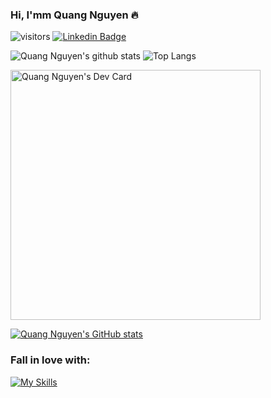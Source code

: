 ### Hi, I'mm Quang Nguyen 🔥

![visitors](https://visitor-badge.laobi.icu/badge?page_id=quangnguyen-98)
[![Linkedin Badge](https://img.shields.io/badge/Quang%20Nguyen-blue?style=social&logo=Linkedin&logoColor=blue&link=https://www.linkedin.com/in/quangnguyen4298/)](https://www.linkedin.com/in/quangnguyen4298/)

![Quang Nguyen's github stats](https://github-readme-stats.vercel.app/api?username=quangnguyen-98&show_icons=true&theme=onedark)
![Top Langs](https://github-readme-stats.vercel.app/api/top-langs/?username=quangnguyen-98&layout=compact&theme=onedark)

<!--
**quangnguyen-98/quangnguyen-98** is a ✨ _special_ ✨ repository because its `README.md` (this file) appears on your GitHub profile.

Here are some ideas to get you started:

- 🔭 I’m currently working on ...
- 🌱 I’m currently learning ...
- 👯 I’m looking to collaborate on ...
- 🤔 I’m looking for help with ...
- 💬 Ask me about ...
- 📫 How to reach me: ...
- 😄 Pronouns: ...
- ⚡ Fun fact: ...
-->

<a href="https://app.daily.dev/quangnguyen98"><img src="https://api.daily.dev/devcards/b7883e8c9d414a748f5ddb841b9caaab.png?r=x14" width="400" alt="Quang Nguyen's Dev Card"/></a>

[![Quang Nguyen's GitHub stats](https://github-readme-stats.vercel.app/api?username=quangnguyen98)](https://github.com/quangnguyen-98)

### Fall in love with:

[![My Skills](https://skills.thijs.gg/icons?i=nodejs,expressjs,nestjs,react,nextjs,js,ts,dynamodb,mysql,mongo,aws,docker,firebase,linux&theme=dark)](https://skills.thijs.gg)
<br />
